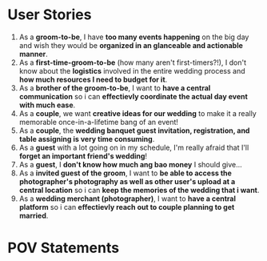 User Stories
============

1. As a __groom-to-be__, I have __too many events happening__ on the big day and wish they would be __organized in an glanceable and actionable manner__.
2. As a __first-time-groom-to-be__ (how many aren't first-timers?!), I don't know about the __logistics__ involved in the entire wedding process and __how much resources I need to budget for it__.
3. As a __brother of the groom-to-be__, I want to __have a central communication__ so i can __effectievly coordinate the actual day event with much ease__.
4. As a __couple__, we want __creative ideas for our wedding__ to make it a really memorable once-in-a-lifetime bang of an event!
5. As a __couple__, the __wedding banquet guest invitation, registration, and table assigning is very time consuming__.
6. As a __guest__ with a lot going on in my schedule, I'm really afraid that I'll __forget an important friend's wedding__!
7. As a __guest__, I __don't know how much ang bao money__ I should give...
8. As a __invited guest of the groom__, I want to __be able to access the photographer's photography as well as other user's upload at a central location__ so i can __keep the memories of the wedding that i want__.
9. As a __wedding merchant (photographer)__, I want to __have a central platform__ so i can __effectievly reach out to couple planning to get married__.


POV Statements
==============